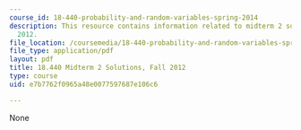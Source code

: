 ```yaml
---
course_id: 18-440-probability-and-random-variables-spring-2014
description: This resource contains information related to midterm 2 solutions, fall
  2012.
file_location: /coursemedia/18-440-probability-and-random-variables-spring-2014/e7b7762f0965a48e0077597687e106c6_MIT18_440S14_mid2_2012_sol.pdf
file_type: application/pdf
layout: pdf
title: 18.440 Midterm 2 Solutions, Fall 2012
type: course
uid: e7b7762f0965a48e0077597687e106c6

---
```

None